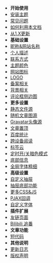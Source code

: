 * **开始使用**
 * [安装主题](setup)
 * [常见问题](problem)
 * [如何利用本文档](how-to-use)
 * [从1.X更新](update-from-1.x)
* **基础设置**
 * [昵称&网站名称](name)
 * [个人描述](describe)
 * [联系方式](contact)
 * [主题颜色](color)
 * [网站图标](favicon)
 * [LOGO](logo)
 * [备案相关](beian)
 * [背景相关](background)
 * [评论框侧边图](commentBox-pic)
* **更多设置**
 * [静态文件源](static-resource)
 * [随机文章图源](page-img)
 * [Gravatar头像源](gravatar)
 * [文章置顶](sticky)
 * [百度统计](BaiduStatistics)
 * [跨设备阅读](cross-device)
 * [标签云](tags)
 * [定时开/关暗色模式](night)
 * [底部信息](footer)
 * [全局字体粗细](font-weight)
* **高级设置**
 * [自定义抽屉](drawer)
 * [抽屉底部功能](drawer-bottom)
 * [更多CSS&JS](css-and-js)
 * [PJAX回调](pjax)
 * [自定义字体](fonts)
* **插件扩展**
 * [友链页面](links)
 * [Bilibili 追番](bilibili)
* **文章功能**
 * [短代码](shortcodes)
* **其他说明**
 * [更新日志](update-log)
 * [版权声明](copy)
